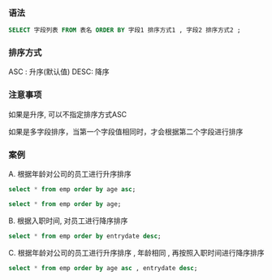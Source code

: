 ### 语法

```sql
SELECT 字段列表 FROM 表名 ORDER BY 字段1 排序方式1 , 字段2 排序方式2 ;
```

### 排序方式

ASC : 升序(默认值)
DESC: 降序

### 注意事项

如果是升序, 可以不指定排序方式ASC

如果是多字段排序，当第一个字段值相同时，才会根据第二个字段进行排序

### 案例

A. 根据年龄对公司的员工进行升序排序

```sql
select * from emp order by age asc;

select * from emp order by age;
```

B. 根据入职时间, 对员工进行降序排序

```sql
select * from emp order by entrydate desc;
```

C. 根据年龄对公司的员工进行升序排序 , 年龄相同 , 再按照入职时间进行降序排序

```sql
select * from emp order by age asc , entrydate desc;
```
